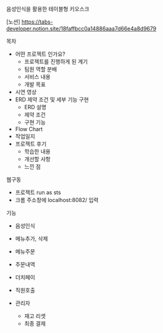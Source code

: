 음성인식을 활용한 테이블형 키오스크

[노션] https://tabs-developer.notion.site/18faffbcc0a14886aaa7d66e4a8d9679


목차
- 어떤 프로젝트 인가요?
  - 프로젝트를 진행하게 된 계기
  - 팀원 역할 분배
  - 서비스 내용
  - 개발 목표
- 시연 영상
- ERD 제약 조건 및 세부 기능 구현
  - ERD 설명
  - 제약 조건
  - 구현 기능
- Flow Chart
- 작업일지
- 프로젝트 후기
  - 학습한 내용
  - 개선할 사항
  - 느낀 점
  
웹구동
- 프로젝트 run as sts
- 크롬 주소창에 localhost:8082/ 입력

기능
- 음성인식
- 메뉴추가, 삭제
- 메뉴주문
- 주문내역
- 더치페이
- 직원호출

- 관리자
  - 재고 리셋
  - 최종 결제

